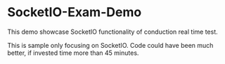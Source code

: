 # SocketIO-Exam-Demo
This demo showcase SocketIO functionality of conduction real time test.

This is sample only focusing on SocketIO. Code could have been much better, if invested time more than 45 minutes.
